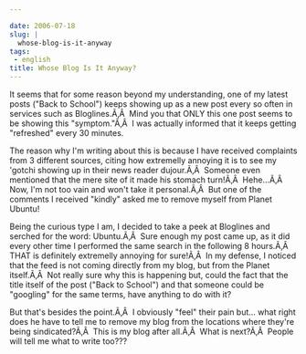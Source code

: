 ```yaml
---

date: 2006-07-18
slug: |
  whose-blog-is-it-anyway
tags:
 - english
title: Whose Blog Is It Anyway?
---
```


It seems that for some reason beyond my understanding, one of my latest
posts ("Back to School") keeps showing up as a new post every so often
in services such as Bloglines.Ã‚Â  Mind you that ONLY this one post
seems to be showing this "symptom."Ã‚Â  I was actually informed that it
keeps getting "refreshed" every 30 minutes.

The reason why I'm writing about this is because I have received
complaints from 3 different sources, citing how extremelly annoying it
is to see my 'gotchi showing up in their news reader dujour.Ã‚Â  Someone
even mentioned that the mere site of it made his stomach turn!Ã‚Â 
Hehe...Ã‚Â  Now, I'm not too vain and won't take it personal.Ã‚Â  But
one of the comments I received "kindly" asked me to remove myself from
Planet Ubuntu!

Being the curious type I am, I decided to take a peek at Bloglines and
serched for the word: Ubuntu.Ã‚Â  Sure enough my post came up, as it did
every other time I performed the same search in the following 8
hours.Ã‚Â  THAT is definitely extremelly annoying for sure!Ã‚Â  In my
defense, I noticed that the feed is not coming directly from my blog,
but from the Planet itself.Ã‚Â  Not really sure why this is happening
but, could the fact that the title itself of the post ("Back to School")
and that someone could be "googling" for the same terms, have anything
to do with it?

But that's besides the point.Ã‚Â  I obviously "feel" their pain but...
what right does he have to tell me to remove my blog from the locations
where they're being sindicated?Ã‚Â  This is my blog after all.Ã‚Â  What
is next?Ã‚Â  People will tell me what to write too???
